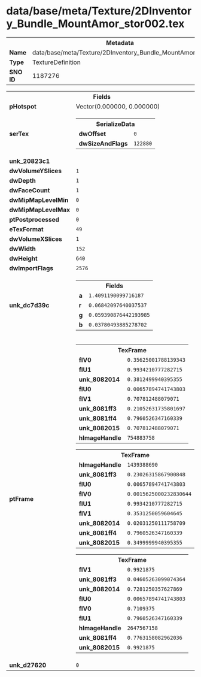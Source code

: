 <h1>data/base/meta/Texture/2DInventory_Bundle_MountAmor_stor002.tex</h1><table><tr><th colspan="100%">Metadata</th></tr><tr><td><b>Name</b></td><td>data/base/meta/Texture/2DInventory_Bundle_MountAmor_stor002.tex</td></tr><tr><td><b>Type</b></td><td>TextureDefinition</td></tr><tr><td><b>SNO ID</b></td><td>1187276</td></tr></table>

<table><tr><th colspan="100%">Fields</th></tr><tr><td><b>pHotspot</b></td><td>Vector(0.000000, 0.000000)</td></tr><tr><td><b>serTex</b></td><td><table><tr><th colspan="100%">SerializeData</th></tr><tr><td><b>dwOffset</b></td><td><code>0</code></td></tr><tr><td><b>dwSizeAndFlags</b></td><td><code>122880</code></td></tr></table>


</td></tr><tr><td><b>unk_20823c1</b></td><td></td></tr><tr><td><b>dwVolumeYSlices</b></td><td><code>1</code></td></tr><tr><td><b>dwDepth</b></td><td><code>1</code></td></tr><tr><td><b>dwFaceCount</b></td><td><code>1</code></td></tr><tr><td><b>dwMipMapLevelMin</b></td><td><code>0</code></td></tr><tr><td><b>dwMipMapLevelMax</b></td><td><code>0</code></td></tr><tr><td><b>ptPostprocessed</b></td><td><code>0</code></td></tr><tr><td><b>eTexFormat</b></td><td><code>49</code></td></tr><tr><td><b>dwVolumeXSlices</b></td><td><code>1</code></td></tr><tr><td><b>dwWidth</b></td><td><code>152</code></td></tr><tr><td><b>dwHeight</b></td><td><code>640</code></td></tr><tr><td><b>dwImportFlags</b></td><td><code>2576</code></td></tr><tr><td><b>unk_dc7d39c</b></td><td><table><tr><th colspan="100%">Fields</th></tr><tr><td><b>a</b></td><td><code>1.4091190099716187</code></td></tr><tr><td><b>r</b></td><td><code>0.06842097640037537</code></td></tr><tr><td><b>g</b></td><td><code>0.059390876442193985</code></td></tr><tr><td><b>b</b></td><td><code>0.03780493885278702</code></td></tr></table>

</td></tr><tr><td><b>ptFrame</b></td><td><table><tr><th colspan="100%">TexFrame</th></tr><tr><td><b>flV0</b></td><td><code>0.35625001788139343</code></td></tr><tr><td><b>flU1</b></td><td><code>0.9934210777282715</code></td></tr><tr><td><b>unk_8082014</b></td><td><code>0.3812499940395355</code></td></tr><tr><td><b>flU0</b></td><td><code>0.00657894741743803</code></td></tr><tr><td><b>flV1</b></td><td><code>0.707812488079071</code></td></tr><tr><td><b>unk_8081ff3</b></td><td><code>0.21052631735801697</code></td></tr><tr><td><b>unk_8081ff4</b></td><td><code>0.7960526347160339</code></td></tr><tr><td><b>unk_8082015</b></td><td><code>0.707812488079071</code></td></tr><tr><td><b>hImageHandle</b></td><td><code>754883758</code></td></tr></table>


<table><tr><th colspan="100%">TexFrame</th></tr><tr><td><b>hImageHandle</b></td><td><code>1439388690</code></td></tr><tr><td><b>unk_8081ff3</b></td><td><code>0.23026315867900848</code></td></tr><tr><td><b>flU0</b></td><td><code>0.00657894741743803</code></td></tr><tr><td><b>flV0</b></td><td><code>0.0015625000232830644</code></td></tr><tr><td><b>flU1</b></td><td><code>0.9934210777282715</code></td></tr><tr><td><b>flV1</b></td><td><code>0.3531250059604645</code></td></tr><tr><td><b>unk_8082014</b></td><td><code>0.02031250111758709</code></td></tr><tr><td><b>unk_8081ff4</b></td><td><code>0.7960526347160339</code></td></tr><tr><td><b>unk_8082015</b></td><td><code>0.3499999940395355</code></td></tr></table>


<table><tr><th colspan="100%">TexFrame</th></tr><tr><td><b>flV1</b></td><td><code>0.9921875</code></td></tr><tr><td><b>unk_8081ff3</b></td><td><code>0.04605263099074364</code></td></tr><tr><td><b>unk_8082014</b></td><td><code>0.7281250357627869</code></td></tr><tr><td><b>flU0</b></td><td><code>0.00657894741743803</code></td></tr><tr><td><b>flV0</b></td><td><code>0.7109375</code></td></tr><tr><td><b>flU1</b></td><td><code>0.7960526347160339</code></td></tr><tr><td><b>hImageHandle</b></td><td><code>2647567158</code></td></tr><tr><td><b>unk_8081ff4</b></td><td><code>0.7763158082962036</code></td></tr><tr><td><b>unk_8082015</b></td><td><code>0.9921875</code></td></tr></table>


</td></tr><tr><td><b>unk_d27620</b></td><td><code>0</code></td></tr></table>


